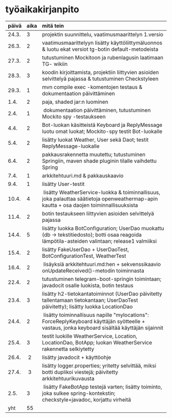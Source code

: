 # **työaikakirjanpito**
| päivä | aika | mitä tein |
| :----- | :---- | :--------- |
| 24.3. | 3 | projektin suunnittelu, vaatimusmaarittelyn 1.versio |
| 26.3. | 2 | vaatimusmaarittelyyn lisätty käyttöliittymäluonnos & luotu ekat versiot tg-botin default-metodeista |
| 27.3. | 2 | tutustuminen Mockitoon ja rubenlagusin laatimaan TG- wikiin |
| 28.3. | 3 | koodin kirjoittamista, projektiin liittyvien asioiden selvittelyä pajassa & tutustuminen Checkstyleen |
| 29.3. | 1 | mvn compile exec -komentojen testaus & dokumentaation päivittäminen |
| 1.4. | 2 | paja, shaded jar:n luominen |
| 2.4. | 1 | dokumentaation päivittäminen, tutustuminen Mockito spy -testaukseen |
| 4.4. | 2 | Bot-luokan käsitteistä Keyboard ja ReplyMessage luotu omat luokat; Mockito-spy testit Bot-luokalle |  
| 5.4. | 2 | lisätty luokat Weather, User sekä Daot; testit ReplyMessage-luokalle |
| 6.4. | 2 | pakkausrakennetta muutettu; tutustuminen Springiin, maven shade pluginin tilalle vaihdettu Spring |   
| 7.4. | 1 | arkkitehtuuri.md & pakkauskaavio |
| 9.4. | 1 | lisätty User-testit |
| 10.4. | 4 | lisätty WeatherService-luokka & toiminnallisuus, joka palauttaa säätietoja openweathermap-apin kautta + osa daojen toiminnallisuuksista |  
| 11.4. | 2 | botin testaukseen liittyvien asioiden selvittelyä pajassa |
| 14.4. | 5 | lisätty luokka BotConfiguration; UserDao muokattu (db -> tekstitiedosto); botti osaa reagoida lämpötila-asteiden valintaan; release1 valmiiksi | 
| 15.4. | 2 | lisätty FakeUserDao + UserDaoTest, BotConfigurationTest, WeatherTest | 
| 16.4. | 2 | lisäyksiä arkkitehtuuri.md:hen + sekvenssikaavio onUpdateReceived()-metodin toiminnasta |
| 22.4. | 2 | tutustuminen telegram-boot-springin toimintaan; javadocit osalle luokista, botin testaus |
| 23.4. | 3 | lisätty h2-tietokantatoiminnot (UserDao päivitetty tallentamaan tietokantaan; UserDaoTest päivitetty); lisätty luokka LocationDao |  
| 24.4. | 2 | lisätty toiminnallisuus napille "mylocations": ForceReplyKeyboard käyttäjän syötteelle + vastaus, jonka keyboard sisältää käyttäjän sijainnit |
| 25.4. | 3 | testit luokille WeatherService, Location, LocationDao, BotApp; luokan WeatherService rakennetta selkiytetty
| 26.4. | 2 | lisätty javadocit + käyttöohje |
| 27.4. | 3 | lisätty logger.properties; yritetty selvittää, miksi botti duplikoi viestejä; päivitetty arkkitehtuurikuvausta |  
| 2.5. | 3 | lisätty FakeBotApp testejä varten; lisätty toiminto, joka sulkee spring-kontekstin; checkstyle+javadoc, korjattu virheitä |
| yht | 55 |  |
